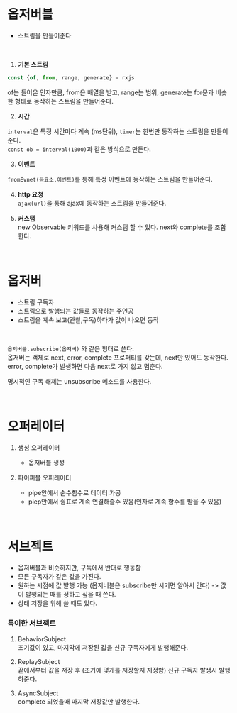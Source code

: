 # 옵저버블
 - 스트림을 만들어준다

<br>

1. **기본 스트림**  

```jsx
const {of, from, range, generate} = rxjs
```

of는 들어온 인자만큼, from은 배열을 받고, range는 범위, generate는 for문과 비슷한 형태로 동작하는 스트림을 만들어준다.  

2. **시간**  

`interval`은 특정 시간마다 계속 (ms단위), `timer`는 한번만 동작하는 스트림을 만들어준다.  
`const ob = interval(1000)`과 같은 방식으로 만든다.  

3. **이벤트**  

`fromEvnet(돔요소,이벤트)`를 통해 특정 이벤트에 동작하는 스트림을 만들어준다.

4. **http 요청**  
`ajax(url)`을 통해 ajax에 동작하는 스트림을 만들어준다.   

5. **커스텀**  
new Observable 키워드를 사용해 커스텀 할 수 있다. next와 complete를 조합한다.

<br>

# 옵저버
 - 스트림 구독자
 - 스트림으로 발행되는 값들로 동작하는 주인공
 - 스트림을 계속 보고(관찰,구독)하다가 값이 나오면 동작  

 <br>

`옵저버블.subscribe(옵저버)` 와 같은 형태로 쓴다.  
옵저버는 객체로 next, error, complete 프로퍼티를 갖는데, next만 있어도 동작한다.  
error, complete가 발생하면 다음 next로 가지 않고 멈춘다.  

명시적인 구독 해제는 unsubscribe 메소드를 사용한다.  

<br>

# 오퍼레이터


1. 생성 오퍼레이터  
     -  옵저버블 생성  


2. 파이퍼블 오퍼레이터  
    - pipe안에서 순수함수로 데이터 가공
    - piep안에서 쉼표로 계속 연결해줄수 있음(인자로 계속 함수를 받을 수 있음)

<br>

# 서브젝트
- 옵저버블과 비슷하지만, 구독에서 반대로 행동함
- 모든 구독자가 같은 값을 가진다.
- 원하는 시점에 값 발행 가능 (옵저버블은 subscribe만 시키면 알아서 간다) -> 값이 발행되는 때를 정하고 싶을 때 쓴다.
- 상태 저장을 위해 쓸 때도 있다.

### 특이한 서브젝트

1. BehaviorSubject  
초기값이 있고, 마지막에 저장된 값을 신규 구독자에게 발행해준다.  

2. ReplaySubject  
끝에서부터 값을 저장 후 (초기에 몇개를 저장할지 지정함) 신규 구독자 발생시 발행하준다.  
 
3. AsyncSubject  
complete 되었을때 마지막 저장값만 발행한다.
